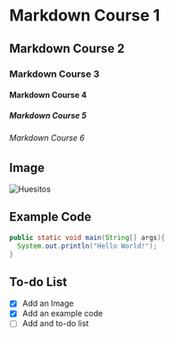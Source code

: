 # Markdown Course 1
## Markdown Course 2
### Markdown Course 3
#### Markdown Course 4
##### Markdown Course 5
###### Markdown Course 6

## Image

![Huesitos](https://i.pinimg.com/736x/a4/ff/36/a4ff36de4fb1fcd5c176d75b7c61ccf4.jpg)

## Example Code

```java
public static void main(String[] args){
  System.out.println("Hello World!");
}
```

## To-do List

- [x] Add an Image
- [x] Add an example code
- [ ] Add and to-do list
